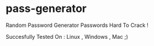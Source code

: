 # pass-generator
Random Password Generator
Passwords Hard To Crack !

Succesfully Tested On : Linux , Windows , Mac ;)
